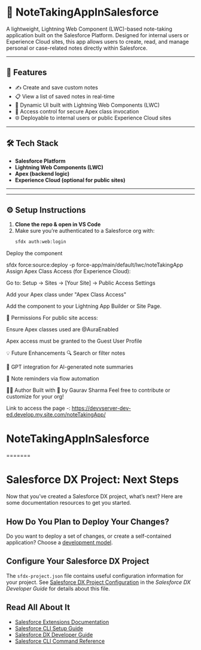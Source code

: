 # 📝 NoteTakingAppInSalesforce

A lightweight, Lightning Web Component (LWC)-based note-taking application built on the Salesforce Platform. Designed for internal users or Experience Cloud sites, this app allows users to create, read, and manage personal or case-related notes directly within Salesforce.

---

## 🚀 Features

- ✍️ Create and save custom notes
- 📋 View a list of saved notes in real-time
- 🔄 Dynamic UI built with Lightning Web Components (LWC)
- 🔐 Access control for secure Apex class invocation
- 🌐 Deployable to internal users or public Experience Cloud sites

---

## 🛠️ Tech Stack

- **Salesforce Platform**
- **Lightning Web Components (LWC)**
- **Apex (backend logic)**
- **Experience Cloud (optional for public sites)**

---


---

## ⚙️ Setup Instructions

1. **Clone the repo & open in VS Code**
2. Make sure you’re authenticated to a Salesforce org with:
   ```bash
   sfdx auth:web:login
Deploy the component

sfdx force:source:deploy -p force-app/main/default/lwc/noteTakingApp
Assign Apex Class Access (for Experience Cloud):

Go to: Setup → Sites → [Your Site] → Public Access Settings

Add your Apex class under "Apex Class Access"

Add the component to your Lightning App Builder or Site Page.

🔐 Permissions
For public site access:

Ensure Apex classes used are @AuraEnabled

Apex access must be granted to the Guest User Profile

💡 Future Enhancements
🔍 Search or filter notes

🧠 GPT integration for AI-generated note summaries

📆 Note reminders via flow automation

🧑‍💻 Author
Built with 💙 by Gaurav Sharma
Feel free to contribute or customize for your org!



Link to access the page -: https://devvserver-dev-ed.develop.my.site.com/noteTakingApp/
# NoteTakingAppInSalesforce
=======
# Salesforce DX Project: Next Steps

Now that you’ve created a Salesforce DX project, what’s next? Here are some documentation resources to get you started.

## How Do You Plan to Deploy Your Changes?

Do you want to deploy a set of changes, or create a self-contained application? Choose a [development model](https://developer.salesforce.com/tools/vscode/en/user-guide/development-models).

## Configure Your Salesforce DX Project

The `sfdx-project.json` file contains useful configuration information for your project. See [Salesforce DX Project Configuration](https://developer.salesforce.com/docs/atlas.en-us.sfdx_dev.meta/sfdx_dev/sfdx_dev_ws_config.htm) in the _Salesforce DX Developer Guide_ for details about this file.

## Read All About It

- [Salesforce Extensions Documentation](https://developer.salesforce.com/tools/vscode/)
- [Salesforce CLI Setup Guide](https://developer.salesforce.com/docs/atlas.en-us.sfdx_setup.meta/sfdx_setup/sfdx_setup_intro.htm)
- [Salesforce DX Developer Guide](https://developer.salesforce.com/docs/atlas.en-us.sfdx_dev.meta/sfdx_dev/sfdx_dev_intro.htm)
- [Salesforce CLI Command Reference](https://developer.salesforce.com/docs/atlas.en-us.sfdx_cli_reference.meta/sfdx_cli_reference/cli_reference.htm)

